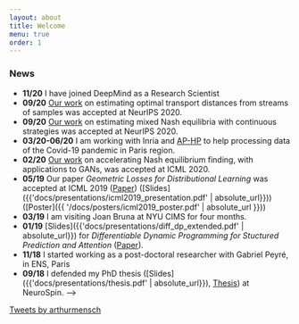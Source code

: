```yaml
---
layout: about
title: Welcome
menu: true
order: 1
---
```

<!--author-->
### News
- **11/20** I have joined DeepMind as a Research Scientist
- **09/20** [Our work](https://hal.archives-ouvertes.fr/hal-02142598) on estimating optimal transport distances from streams of samples was accepted at NeurIPS 2020.
- **09/20** [Our work](https://arxiv.org/abs/2002.06277) on estimating mixed Nash equilibria with continuous strategies was accepted at NeurIPS 2020.
- **03/20-06/20** I am working with Inria and [AP-HP](https://www.aphp.fr/) to help processing data of the Covid-19 pandemic in Paris region.
- **02/20** [Our work](https://hal.archives-ouvertes.fr/hal-02142598) on accelerating Nash equilibrium finding, with applications to GANs, was accepted at ICML 2020.
- **05/19** Our paper *Geometric Losses for Distributional Learning* was accepted at ICML 2019 ([Paper](https://hal.archives-ouvertes.fr/hal-02129281v1)) ([Slides]({{'docs/presentations/icml2019_presentation.pdf' | absolute_url}})) ([Poster]({{ '/docs/posters/icml2019_poster.pdf' | absolute_url }}))
- **03/19** I am visiting Joan Bruna at NYU CIMS for four months.   
- **01/19** [Slides]({{'docs/presentations/diff_dp_extended.pdf' | absolute_url}}) for *Differentiable Dynamic Programming for Stuctured Prediction and Attention* ([Paper](https://arxiv.org/abs/1802.03676)).
- **11/18** I started working as a post-doctoral researcher with Gabriel Peyré, in ENS, Paris
- **09/18** I defended my PhD thesis ([Slides]({{'docs/presentations/thesis.pdf' | absolute_url}}), [Thesis](https://tel.archives-ouvertes.fr/tel-01891633/document)) at NeuroSpin. -->

<a class="twitter-timeline" data-width="600" data-height="1000" data-dnt="true" href="https://twitter.com/arthurmensch?ref_src=twsrc%5Etfw">Tweets by arthurmensch</a> <script async src="https://platform.twitter.com/widgets.js" charset="utf-8"></script> 
